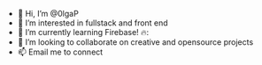 - 👋 Hi, I’m @0lgaP
- 👀 I’m interested in fullstack and front end
- 🌱 I’m currently learning Firebase! 🔥:
- 💞️ I’m looking to collaborate on creative and opensource projects
- 📫 Email me to connect

<!---
0lgaP/0lgaP is a ✨ special ✨ repository because its `README.md` (this file) appears on your GitHub profile.
You can click the Preview link to take a look at your changes.
--->
